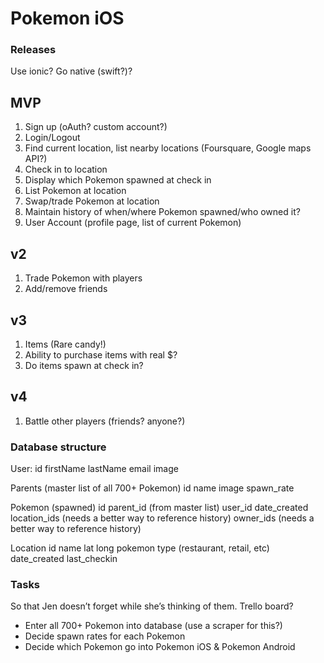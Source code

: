 Pokemon iOS
===========

### Releases

Use ionic? Go native (swift?)?

## MVP
1. Sign up (oAuth? custom account?)
2. Login/Logout
3. Find current location, list nearby locations (Foursquare, Google maps API?)
4. Check in to location
5. Display which Pokemon spawned at check in
6. List Pokemon at location
7. Swap/trade Pokemon at location
8. Maintain history of when/where Pokemon spawned/who owned it?
9. User Account (profile page, list of current Pokemon)

## v2
1. Trade Pokemon with players
2. Add/remove friends

## v3
1. Items (Rare candy!)
2. Ability to purchase items with real $?
3. Do items spawn at check in?

## v4
1. Battle other players (friends? anyone?)

### Database structure

User:
	id
	firstName
	lastName
	email
	image

Parents (master list of all 700+ Pokemon)
	id
	name
	image
	spawn_rate

Pokemon (spawned)
	id
	parent_id (from master list)
	user_id
	date_created
	location_ids (needs a better way to reference history)
	owner_ids (needs a better way to reference history)

Location
	id
	name
	lat
	long
	pokemon
	type (restaurant, retail, etc)
	date_created
	last_checkin

### Tasks

So that Jen doesn’t forget while she’s thinking of them. Trello board?

* Enter all 700+ Pokemon into database (use a scraper for this?)
* Decide spawn rates for each Pokemon
* Decide which Pokemon go into Pokemon iOS & Pokemon Android

